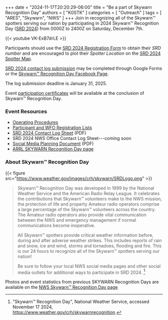 +++
date = "2024-11-17T20:20:29-06:00"
title = "Be a part of Skywarn Recognition Day"
authors = [ "K0STK" ]
categories = [ "Outreach" ]
tags = [ "ARES", "Skywarn", "NWS" ]
+++
Join in recognizing all of the Skywarn&trade; spotters serving our nation
by participating in 2024 Skywarn&trade; Recognition Day
([SRD 2024](https://www.weather.gov/crh/skywarnrecognition))
from 0000Z to 2400Z on Saturday, December 7th.
<!--more-->

{{< youtube VK-ExB7drLE >}}
<p class="clear"></p>

Participants should use the
[SRD 2024 Registration Form](https://forms.gle/Q9W5yhvSUsj7oXSS7)
to obtain their *SRD number* and are encouraged to plot their
*Spotter Location* on the
[SRD 2024 Spotter Map](https://noaa.maps.arcgis.com/apps/webappviewer/index.html?id=e9fbb21d08b048c3b17b1b5bef651c35).

[SRD 2024 contact log submission](https://docs.google.com/forms/d/e/1FAIpQLSfkv3UtwxfwQoXRkmenGizgCEWlYVXKWqTpH-4xAnKsUmncFA)
may be completed through Google Forms or the
[Skywarn&trade; Recognition Day Facebook Page](https://www.facebook.com/groups/srd2021/).

The log submission deadline is January 31, 2025. 

Event
[participation certificates](https://www.weather.gov/crh/skywarncert)
will be available at the conclusion of Skywarn&trade; Recognition Day.

### Event Resources

* [Operating Procedures](https://www.weather.gov/crh/skywarn_operating_procedures)
* [Participant and WFO Registration Lists](http://www.weather.gov/crh/skywarn_participants)
* [SRD 2024 Contact Log Sheet](https://www.weather.gov/media/crh/skywarn/log_sheet.pdf) (PDF)
* SRD 2024 NWS Office Contact Log Sheet---coming soon
* [Social Media Planning Document](https://www.weather.gov/media/crh/skywarn/SRD%20Plan%20and%20Operations.pdf) (PDF)
* [ARRL SKYWARN Recognition Day page](http://www.arrl.org/skywarn-recognition-day)

### About Skywarn&trade; Recognition Day
{{< figure src="https://www.weather.gov/images/crh/skywarn/SRDLogo.png" >}}
<p class="clear"></p>

>Skywarn&trade; Recognition Day was developed in 1999 by the National
>Weather Service and the American Radio Relay League. It celebrates the
>contributions that Skywarn&trade; volunteers make to the NWS mission,
>the protection of life and property Amateur radio operators comprise a
>large percentage of the Skywarn&trade; volunteers across the country.
>The Amateur radio operators also provide vital communication between
>the NWS and emergency management if normal communications become
>inoperative.
>
>All Skywarn&trade; spotters provide critical weather information
>before, during and after adverse weather strikes. This includes reports
>of rain and snow, ice and wind, storms and tornadoes, flooding and
>fire. This is our 24 hours to recognize all of the Skywarn&trade;
>spotters serving our nation!
>
>Be sure to follow your local NWS social media pages and other social
>media outlets for additional ways to participate in SRD 2024. [^1]

Photos and event statistics from previous SKYWARN Recognition Days are
available on the [NWS Skywarn&trade; Recognition Day page](https://www.weather.gov/crh/skywarnrecognition)

[^1]: "Skywarn&trade; Recognition Day", National Weather Service, accessed November
17 2024, https://www.weather.gov/crh/skywarnrecognition.
